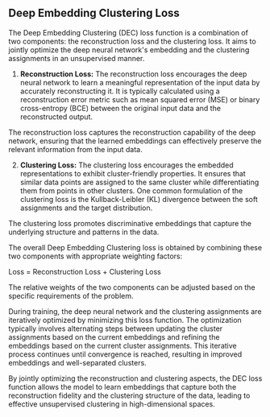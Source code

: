 ## Deep Embedding Clustering Loss

The Deep Embedding Clustering (DEC) loss function is a combination of two components: the reconstruction loss and the clustering loss. It aims to jointly optimize the deep neural network's embedding and the clustering assignments in an unsupervised manner.

1. **Reconstruction Loss:**
The reconstruction loss encourages the deep neural network to learn a meaningful representation of the input data by accurately reconstructing it. It is typically calculated using a reconstruction error metric such as mean squared error (MSE) or binary cross-entropy (BCE) between the original input data and the reconstructed output.

The reconstruction loss captures the reconstruction capability of the deep network, ensuring that the learned embeddings can effectively preserve the relevant information from the input data.

2. **Clustering Loss:**
The clustering loss encourages the embedded representations to exhibit cluster-friendly properties. It ensures that similar data points are assigned to the same cluster while differentiating them from points in other clusters. One common formulation of the clustering loss is the Kullback-Leibler (KL) divergence between the soft assignments and the target distribution.

The clustering loss promotes discriminative embeddings that capture the underlying structure and patterns in the data.

The overall Deep Embedding Clustering loss is obtained by combining these two components with appropriate weighting factors:

Loss = Reconstruction Loss + Clustering Loss

The relative weights of the two components can be adjusted based on the specific requirements of the problem.

During training, the deep neural network and the clustering assignments are iteratively optimized by minimizing this loss function. The optimization typically involves alternating steps between updating the cluster assignments based on the current embeddings and refining the embeddings based on the current cluster assignments. This iterative process continues until convergence is reached, resulting in improved embeddings and well-separated clusters.

By jointly optimizing the reconstruction and clustering aspects, the DEC loss function allows the model to learn embeddings that capture both the reconstruction fidelity and the clustering structure of the data, leading to effective unsupervised clustering in high-dimensional spaces.

